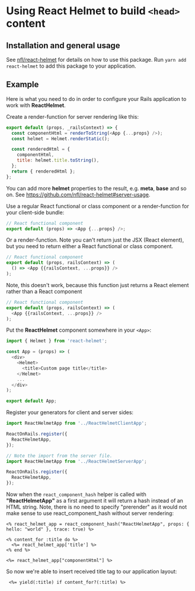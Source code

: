 # Using React Helmet to build `<head>` content

## Installation and general usage

See [nfl/react-helmet](https://github.com/nfl/react-helmet) for details on how to use this package.
Run `yarn add react-helmet` to add this package to your application.

## Example

Here is what you need to do in order to configure your Rails application to work with **ReactHelmet**.

Create a render-function for server rendering like this:

```javascript
export default (props, _railsContext) => {
  const componentHtml = renderToString(<App {...props} />);
  const helmet = Helmet.renderStatic();

  const renderedHtml = {
    componentHtml,
    title: helmet.title.toString(),
  };
  return { renderedHtml };
};
```

You can add more **helmet** properties to the result, e.g. **meta**, **base** and so on. See https://github.com/nfl/react-helmet#server-usage.

Use a regular React functional or class component or a render-function for your client-side bundle:

```javascript
// React functional component
export default (props) => <App {...props} />;
```

Or a render-function. Note you can't return just the JSX (React element), but you need to return
either a React functional or class component.

```javascript
// React functional component
export default (props, railsContext) => (
  () => <App {{railsContext, ...props}} />
);
```

Note, this doesn't work, because this function just returns a React element rather than a React component

```javascript
// React functional component
export default (props, railsContext) => (
  <App {{railsContext, ...props}} />
);
```

Put the **ReactHelmet** component somewhere in your `<App>`:

```javascript
import { Helmet } from 'react-helmet';

const App = (props) => (
  <div>
    <Helmet>
      <title>Custom page title</title>
    </Helmet>
    ...
  </div>
);

export default App;
```

Register your generators for client and server sides:

```javascript
import ReactHelmetApp from '../ReactHelmetClientApp';

ReactOnRails.register({
  ReactHelmetApp,
});
```

```javascript
// Note the import from the server file.
import ReactHelmetApp from '../ReactHelmetServerApp';

ReactOnRails.register({
  ReactHelmetApp,
});
```

Now when the `react_component_hash` helper is called with **"ReactHelmetApp"** as a first argument it
will return a hash instead of an HTML string. Note, there is no need to specify "prerender" as it would not
make sense to use react_component_hash without server rendering:

```erbruby
<% react_helmet_app = react_component_hash("ReactHelmetApp", props: { hello: "world" }, trace: true) %>

<% content_for :title do %>
  <%= react_helmet_app['title'] %>
<% end %>

<%= react_helmet_app["componentHtml"] %>
```

So now we're able to insert received title tag to our application layout:

```erbruby
 <%= yield(:title) if content_for?(:title) %>
```
